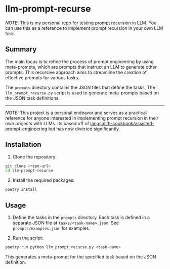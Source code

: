 # llm-prompt-recurse

_NOTE_: This is my personal repo for testing prompt recursion in LLM. You can use this as a reference to implement prompt recursion in your own LLM fork.

## Summary

The main focus is to refine the process of prompt engineering by using meta-prompts, which are prompts that instruct an LLM to generate other prompts. This recursive approach aims to streamline the creation of effective prompts for various tasks.

The `prompts` directory contains the JSON files that define the tasks, The `llm_prompt_recurse.py` script is used to generate meta-prompts based on the JSON task definitions.

---

_NOTE:_ This project is a personal endeavor and serves as a practical reference for anyone interested in implementing prompt recursion in their own projects with LLMs. Its based off of [langsmith-cookbook/assisted-prompt-engineering](https://github.com/langchain-ai/langsmith-cookbook/blob/main/optimization/assisted-prompt-bootstrapping/assisted-prompt-engineering.ipynb) but has now diverted significantly.

## Installation

1. Clone the repository:

```bash
git clone <repo-url>
cd llm-prompt-recurse
```

2. Install the required packages:

```bash
poetry install
```

## Usage

1. Define the tasks in the `prompts` directory. Each task is defined in a separate JSON file at `tasks/<task-name>.json`. See `prompts/examples.json` for examples.

2. Run the script:

```bash
poetry run python llm_prompt_recurse.py <task-name>
```

This generates a meta-prompt for the specified task based on the JSON definition.
